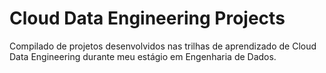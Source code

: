 # Cloud Data Engineering Projects

Compilado de projetos desenvolvidos nas trilhas de aprendizado de Cloud Data Engineering durante meu estágio em Engenharia de Dados.